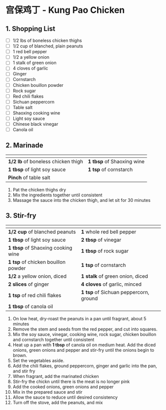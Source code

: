 # 宫保鸡丁 - Kung Pao Chicken

## 1. Shopping List
- [ ] 1/2 lbs of boneless chicken thighs
- [ ] 1/2 cup of blanched, plain peanuts
- [ ] 1 red bell pepper
- [ ] 1/2 a yellow onion
- [ ] 1 stalk of green onion
- [ ] 4 cloves of garlic
- [ ] Ginger
- [ ] Cornstarch
- [ ] Chicken bouillon powder
- [ ] Rock sugar
- [ ] Red chili flakes
- [ ] Sichuan peppercorn
- [ ] Table salt
- [ ] Shaoxing cooking wine
- [ ] Light soy sauce
- [ ] Chinese black vinegar
- [ ] Canola oil

## 2. Marinade
|<!-- -->|<!-- -->|
|---|---|
| **1/2 lb** of boneless chicken thigh | **1 tbsp** of Shaoxing wine |
| **1 tbsp** of light soy sauce | **1 tsp** of cornstarch |
| **Pinch** of table salt | |

1. Pat the chicken thighs dry
2. Mix the ingredients together until consistent
3. Massage the sauce into the chicken thigh, and let sit for 30 minutes 

## 3. Stir-fry
|<!-- -->|<!-- -->|
|---|---|
| **1/2 cup** of blanched peanuts | **1** whole red bell pepper |
| **1 tbsp** of light soy sauce | **2 tbsp** of vinegar |
| **1 tbsp** of Shaoxing cooking wine | **1 tbsp** of rock sugar |
| **1 tsp** of chicken bouillon powder | **1 tsp** of cornstarch |
| **1/2** a yellow onion, diced | **1 stalk** of green onion, diced |
| **2 slices** of ginger | **4 cloves** of garlic, minced |
| **1 tsp** of red chili flakes | **1 tsp** of  Sichuan peppercorn, ground |
| **1 tbsp** of canola oil | |

1. On low heat, dry-roast the peanuts in a pan until fragrant, about 5 minutes
2. Remove the stem and seeds from the red pepper, and cut into squares.
3. Mix the soy sauce, vinegar, cooking wine, rock sugar, chicken bouillon and cornstarch together until consistent
4. Heat up a pan with **1 tbsp** of canola oil on medium heat. Add the diced onions, green onions and pepper and stir-fry until the onions begin to brown. 
5. Set the vegetables aside.
6. Add the chili flakes, ground peppercorn, ginger and garlic into the pan, and stir fry
7. When fragrant, add the marinated chicken
8. Stir-fry the chickn until there is the meat is no longer pink
9. Add the cooked onions, green onions and pepper
10. Mix in the prepared sauce and stir
11. Allow the sauce to reduce until desired consistency
12. Turn off the stove, add the peanuts, and mix
